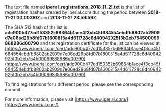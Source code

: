 The text file named **iperial_registrations_2018_11_21.txt** is the list of registration hashes created by iperial.com during the period between **2018-11-21 00:00:00Z** and **2018-11-21 23:59:59Z**.

The SHA 512 hash of the list is **adc900b477cd153352b69864b1ace4f3cb45f684554ebdfb8802ab2909d7e06ed29b8fd07b1600815a4d611728c6d40942925f3b2eb754500099868986d00790** and the registration certificate for the list can be viewed at [https://www.iperial.com/cert/adc900b477cd153352b69864b1ace4f3cb45f684554ebdfb8802ab2909d7e06ed29b8fd07b1600815a4d611728c6d40942925f3b2eb754500099868986d00790](https://www.iperial.com/cert/adc900b477cd153352b69864b1ace4f3cb45f684554ebdfb8802ab2909d7e06ed29b8fd07b1600815a4d611728c6d40942925f3b2eb754500099868986d00790).

To find registrations for a different period, please see the corresponding commit.

For more information, please visit [https://www.iperial.com/](https://www.iperial.com/)
